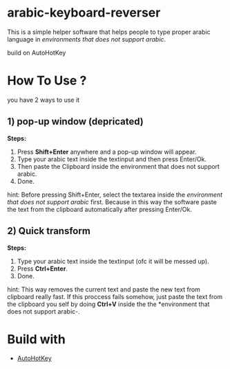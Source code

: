 # arabic-keyboard-reverser

This is a simple helper software that helps people to type proper arabic language in *environments that does not support arabic*.

build on AutoHotKey

# How To Use ?
you have 2 ways to use it 

## 1) pop-up window (depricated)

**Steps:**
1. Press **Shift+Enter** anywhere and a pop-up window will appear.
2. Type your arabic text inside the textinput and then press Enter/Ok.
3. Then paste the Clipboard inside the environment that does not support arabic.
4. Done.

hint: Before pressing Shift+Enter, select the textarea inside the *environment that does not support arabic* first. Because in this way the software paste the text from the clipboard automatically after pressing Enter/Ok.

## 2) Quick transform

**Steps:**
1. Type your arabic text inside the textinput (ofc it will be messed up).
2. Press **Ctrl+Enter**.
3. Done.

hint: This way removes the current text and paste the new text from clipboard really fast. If this proccess fails somehow, just paste the text from the clipboard you self by doing **Ctrl+V** inside the the *environment that does not support arabic-.


# Build with

- [AutoHotKey](https://github.com/AutoHotkey/AutoHotkey)
